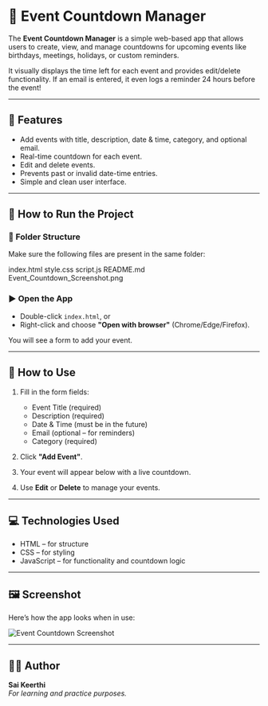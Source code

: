 # 📅 Event Countdown Manager

The **Event Countdown Manager** is a simple web-based app that allows users to create, view, and manage countdowns for upcoming events like birthdays, meetings, holidays, or custom reminders.

It visually displays the time left for each event and provides edit/delete functionality. If an email is entered, it even logs a reminder 24 hours before the event!

---

## 🚀 Features

- Add events with title, description, date & time, category, and optional email.
- Real-time countdown for each event.
- Edit and delete events.
- Prevents past or invalid date-time entries.
- Simple and clean user interface.

---

## 🧩 How to Run the Project

### 📁 Folder Structure

Make sure the following files are present in the same folder:

index.html
style.css
script.js
README.md
Event_Countdown_Screenshot.png




### ▶️ Open the App

- Double-click `index.html`, or  
- Right-click and choose **"Open with browser"** (Chrome/Edge/Firefox).

You will see a form to add your event.

---

## 📝 How to Use

1. Fill in the form fields:
   - Event Title (required)
   - Description (required)
   - Date & Time (must be in the future)
   - Email (optional – for reminders)
   - Category (required)

2. Click **"Add Event"**.

3. Your event will appear below with a live countdown.

4. Use **Edit** or **Delete** to manage your events.

---

## 💻 Technologies Used

- HTML – for structure  
- CSS – for styling  
- JavaScript – for functionality and countdown logic

---

## 🖼️ Screenshot

Here’s how the app looks when in use:

![Event Countdown Screenshot](Event_Countdown_Screenshot.png)

---

## 👨‍💻 Author

**Sai Keerthi**  
_For learning and practice purposes._
